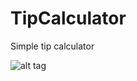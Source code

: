 TipCalculator
=============

Simple tip calculator

![alt tag](https://raw.githubusercontent.com/nidhi1608/TipCalculator/master/tipcal.png)
